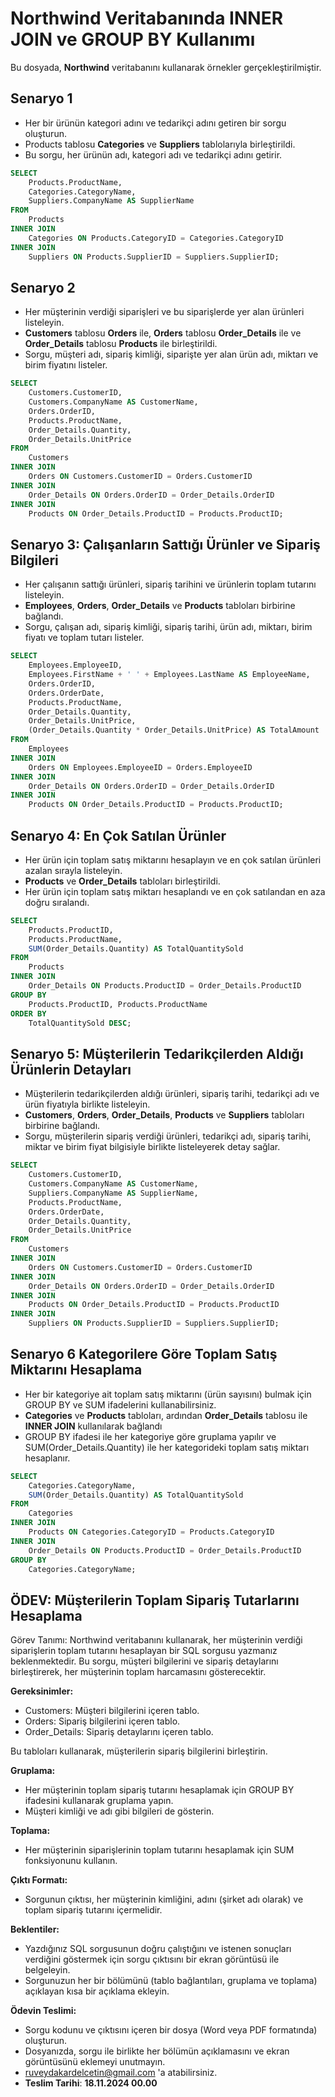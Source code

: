 # Northwind Veritabanında INNER JOIN ve GROUP BY Kullanımı

Bu dosyada, **Northwind** veritabanını kullanarak örnekler gerçekleştirilmiştir.


## Senaryo 1 

* Her bir ürünün kategori adını ve tedarikçi adını getiren bir sorgu oluşturun.
* Products tablosu **Categories** ve **Suppliers** tablolarıyla birleştirildi.
* Bu sorgu, her ürünün adı, kategori adı ve tedarikçi adını getirir.

```sql
SELECT 
    Products.ProductName,
    Categories.CategoryName,
    Suppliers.CompanyName AS SupplierName
FROM 
    Products
INNER JOIN 
    Categories ON Products.CategoryID = Categories.CategoryID
INNER JOIN 
    Suppliers ON Products.SupplierID = Suppliers.SupplierID;


```

## Senaryo 2

* Her müşterinin verdiği siparişleri ve bu siparişlerde yer alan ürünleri listeleyin.
* **Customers** tablosu **Orders** ile, **Orders** tablosu **Order_Details** ile ve **Order_Details** tablosu **Products** ile birleştirildi.
* Sorgu, müşteri adı, sipariş kimliği, siparişte yer alan ürün adı, miktarı ve birim fiyatını listeler.

```sql
SELECT 
    Customers.CustomerID,
    Customers.CompanyName AS CustomerName,
    Orders.OrderID,
    Products.ProductName,
    Order_Details.Quantity,
    Order_Details.UnitPrice
FROM 
    Customers
INNER JOIN 
    Orders ON Customers.CustomerID = Orders.CustomerID
INNER JOIN 
    Order_Details ON Orders.OrderID = Order_Details.OrderID
INNER JOIN 
    Products ON Order_Details.ProductID = Products.ProductID;

```

## Senaryo 3: Çalışanların Sattığı Ürünler ve Sipariş Bilgileri

* Her çalışanın sattığı ürünleri, sipariş tarihini ve ürünlerin toplam tutarını listeleyin.
* **Employees**, **Orders**, **Order_Details** ve **Products** tabloları birbirine bağlandı.
* Sorgu, çalışan adı, sipariş kimliği, sipariş tarihi, ürün adı, miktarı, birim fiyatı ve toplam tutarı listeler.



```sql
SELECT 
    Employees.EmployeeID,
    Employees.FirstName + ' ' + Employees.LastName AS EmployeeName,
    Orders.OrderID,
    Orders.OrderDate,
    Products.ProductName,
    Order_Details.Quantity,
    Order_Details.UnitPrice,
    (Order_Details.Quantity * Order_Details.UnitPrice) AS TotalAmount
FROM 
    Employees
INNER JOIN 
    Orders ON Employees.EmployeeID = Orders.EmployeeID
INNER JOIN 
    Order_Details ON Orders.OrderID = Order_Details.OrderID
INNER JOIN 
    Products ON Order_Details.ProductID = Products.ProductID;

```

## Senaryo 4: En Çok Satılan Ürünler

* Her ürün için toplam satış miktarını hesaplayın ve en çok satılan ürünleri azalan sırayla listeleyin.
* **Products** ve **Order_Details** tabloları birleştirildi.
* Her ürün için toplam satış miktarı hesaplandı ve en çok satılandan en aza doğru sıralandı.


```sql
SELECT 
    Products.ProductID,
    Products.ProductName,
    SUM(Order_Details.Quantity) AS TotalQuantitySold
FROM 
    Products
INNER JOIN 
    Order_Details ON Products.ProductID = Order_Details.ProductID
GROUP BY 
    Products.ProductID, Products.ProductName
ORDER BY 
    TotalQuantitySold DESC;
```

## Senaryo 5: Müşterilerin Tedarikçilerden Aldığı Ürünlerin Detayları

* Müşterilerin tedarikçilerden aldığı ürünleri, sipariş tarihi, tedarikçi adı ve ürün fiyatıyla birlikte listeleyin.
* **Customers**, **Orders**, **Order_Details**, **Products** ve **Suppliers** tabloları birbirine bağlandı.
* Sorgu, müşterilerin sipariş verdiği ürünleri, tedarikçi adı, sipariş tarihi, miktar ve birim fiyat bilgisiyle birlikte listeleyerek detay sağlar.


```sql
SELECT 
    Customers.CustomerID,
    Customers.CompanyName AS CustomerName,
    Suppliers.CompanyName AS SupplierName,
    Products.ProductName,
    Orders.OrderDate,
    Order_Details.Quantity,
    Order_Details.UnitPrice
FROM 
    Customers
INNER JOIN 
    Orders ON Customers.CustomerID = Orders.CustomerID
INNER JOIN 
    Order_Details ON Orders.OrderID = Order_Details.OrderID
INNER JOIN 
    Products ON Order_Details.ProductID = Products.ProductID
INNER JOIN 
    Suppliers ON Products.SupplierID = Suppliers.SupplierID;
```

## Senaryo 6 Kategorilere Göre Toplam Satış Miktarını Hesaplama

* Her bir kategoriye ait toplam satış miktarını (ürün sayısını) bulmak için GROUP BY ve SUM ifadelerini kullanabilirsiniz.
* **Categories** ve **Products** tabloları, ardından **Order_Details** tablosu ile **INNER JOIN** kullanılarak bağlandı
* GROUP BY ifadesi ile her kategoriye göre gruplama yapılır ve SUM(Order_Details.Quantity) ile her kategorideki toplam satış miktarı hesaplanır.




```sql
SELECT 
    Categories.CategoryName,
    SUM(Order_Details.Quantity) AS TotalQuantitySold
FROM 
    Categories
INNER JOIN 
    Products ON Categories.CategoryID = Products.CategoryID
INNER JOIN 
    Order_Details ON Products.ProductID = Order_Details.ProductID
GROUP BY 
    Categories.CategoryName;

```


## ÖDEV: Müşterilerin Toplam Sipariş Tutarlarını Hesaplama

Görev Tanımı: Northwind veritabanını kullanarak, her müşterinin verdiği siparişlerin toplam tutarını hesaplayan bir SQL sorgusu yazmanız beklenmektedir. Bu sorgu, müşteri bilgilerini ve sipariş detaylarını birleştirerek, her müşterinin toplam harcamasını gösterecektir.

**Gereksinimler:**

* Customers: Müşteri bilgilerini içeren tablo.
* Orders: Sipariş bilgilerini içeren tablo.
* Order_Details: Sipariş detaylarını içeren tablo.

Bu tabloları kullanarak, müşterilerin sipariş bilgilerini birleştirin.

**Gruplama:**

* Her müşterinin toplam sipariş tutarını hesaplamak için GROUP BY ifadesini kullanarak gruplama yapın.
* Müşteri kimliği ve adı gibi bilgileri de gösterin.

**Toplama:**

* Her müşterinin siparişlerinin toplam tutarını hesaplamak için SUM fonksiyonunu kullanın.

**Çıktı Formatı:**

* Sorgunun çıktısı, her müşterinin kimliğini, adını (şirket adı olarak) ve toplam sipariş tutarını içermelidir.

**Beklentiler:**

* Yazdığınız SQL sorgusunun doğru çalıştığını ve istenen sonuçları verdiğini göstermek için sorgu çıktısını bir ekran görüntüsü ile belgeleyin.
* Sorgunuzun her bir bölümünü (tablo bağlantıları, gruplama ve toplama) açıklayan kısa bir açıklama ekleyin.

**Ödevin Teslimi:** 

* Sorgu kodunu ve çıktısını içeren bir dosya (Word veya PDF formatında) oluşturun.
* Dosyanızda, sorgu ile birlikte her bölümün açıklamasını ve ekran görüntüsünü eklemeyi unutmayın.
* ruveydakardelcetin@gmail.com 'a atabilirsiniz.
* **Teslim Tarihi**: **18.11.2024 00.00**
